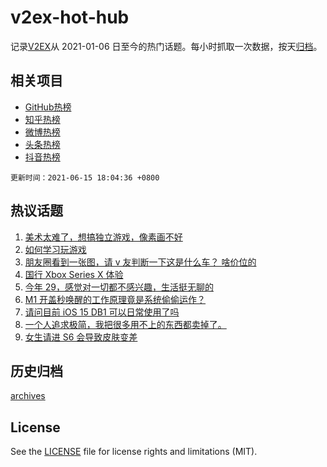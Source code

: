 # v2ex-hot-hub

 记录[V2EX](https://www.v2ex.com/)从 2021-01-06 日至今的热门话题。每小时抓取一次数据，按天[归档](archives)。
 
 ## 相关项目

- [GitHub热榜](https://github.com/snaildev/github-hot-hub)
- [知乎热榜](https://github.com/snaildev/zhihu-hot-hub)
- [微博热榜](https://github.com/snaildev/weibo-hot-hub)
- [头条热榜](https://github.com/snaildev/toutiao-hot-hub)
- [抖音热榜](https://github.com/snaildev/douyin-hot-hub)


 `更新时间：2021-06-15 18:04:36 +0800`

## 热议话题

1. [美术太难了，想搞独立游戏，像素画不好](https://www.v2ex.com/t/783350)
1. [如何学习玩游戏](https://www.v2ex.com/t/783349)
1. [朋友圈看到一张图，请 v 友判断一下这是什么车？ 啥价位的](https://www.v2ex.com/t/783359)
1. [国行 Xbox Series X 体验](https://www.v2ex.com/t/783461)
1. [今年 29，感觉对一切都不感兴趣，生活挺无聊的](https://www.v2ex.com/t/783482)
1. [M1 开盖秒唤醒的工作原理竟是系统偷偷运作？](https://www.v2ex.com/t/783420)
1. [请问目前 iOS 15 DB1 可以日常使用了吗](https://www.v2ex.com/t/783346)
1. [一个人追求极简，我把很多用不上的东西都卖掉了。](https://www.v2ex.com/t/783446)
1. [女生请进 S6 会导致皮肤变差](https://www.v2ex.com/t/783505)

## 历史归档

[archives](archives)

## License

See the [LICENSE](LICENSE) file for license rights and limitations (MIT).
